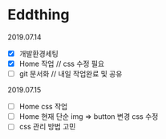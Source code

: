 # Eddthing

2019.07.14
- [x] 개발환경세팅
- [x] Home 작업 // css 수정 필요
- [ ] git 문서화  // 내일 작업완료 및 공유

2019.07.15
- [ ] Home css 작업
- [ ] Home 현재 단순 img => button 변경 css 수정
- [ ] css 관리 방법 고민  